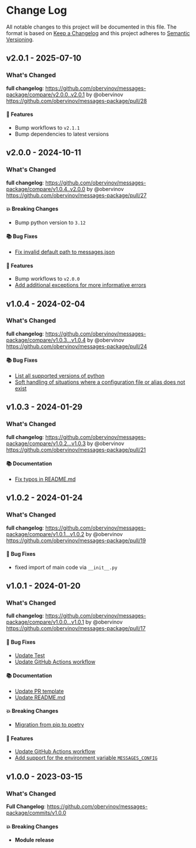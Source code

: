 # Change Log
All notable changes to this project will be documented in this file.
The format is based on [Keep a Changelog](http://keepachangelog.com/) and this project adheres to [Semantic Versioning](http://semver.org/).


## v2.0.1 - 2025-07-10
### What's Changed
**full changelog**: https://github.com/obervinov/messages-package/compare/v2.0.0..v2.0.1 by @obervinov https://github.com/obervinov/messages-package/pull/28
#### 🚀 Features
* Bump workflows to `v2.1.1`
* Bump dependencies to latest versions


## v2.0.0 - 2024-10-11
### What's Changed
**full changelog**: https://github.com/obervinov/messages-package/compare/v1.0.4..v2.0.0 by @obervinov https://github.com/obervinov/messages-package/pull/27
#### 💥 Breaking Changes
* Bump python version to `3.12`
#### 📚 Bug Fixes
* [Fix invalid default path to messages.json ](https://github.com/obervinov/messages-package/issues/25)
#### 🚀 Features
* Bump workflows to `v2.0.0`
* [Add additional exceptions for more informative errors](https://github.com/obervinov/messages-package/issues/26)


## v1.0.4 - 2024-02-04
### What's Changed
**full changelog**: https://github.com/obervinov/messages-package/compare/v1.0.3...v1.0.4 by @obervinov https://github.com/obervinov/messages-package/pull/24
#### 📚 Bug Fixes
* [List all supported versions of python](https://github.com/obervinov/messages-package/issues/23)
* [Soft handling of situations where a configuration file or alias does not exist](https://github.com/obervinov/messages-package/issues/22)


## v1.0.3 - 2024-01-29
### What's Changed
**full changelog**: https://github.com/obervinov/messages-package/compare/v1.0.2...v1.0.3 by @obervinov https://github.com/obervinov/messages-package/pull/21
#### 📚 Documentation
* [Fix typos in README.md](https://github.com/obervinov/messages-package/issues/20)


## v1.0.2 - 2024-01-24
### What's Changed
**full changelog**: https://github.com/obervinov/messages-package/compare/v1.0.1...v1.0.2 by @obervinov https://github.com/obervinov/messages-package/pull/19
#### 🐛 Bug Fixes
* fixed import of main code via `__init__.py`


## v1.0.1 - 2024-01-20
### What's Changed
**full changelog**: https://github.com/obervinov/messages-package/compare/v1.0.0...v1.0.1 by @obervinov https://github.com/obervinov/messages-package/pull/17
#### 🐛 Bug Fixes
* [Update Test](https://github.com/obervinov/messages-package/issues/6)
* [Update GitHub Actions workflow](https://github.com/obervinov/messages-package/issues/7)
#### 📚 Documentation
* [Update PR template](https://github.com/obervinov/messages-package/issues/10)
* [Update README.md](https://github.com/obervinov/messages-package/issues/4)
#### 💥 Breaking Changes
* [Migration from pip to poetry](https://github.com/obervinov/messages-package/issues/3)
#### 🚀 Features
* [Update GitHub Actions workflow](https://github.com/obervinov/messages-package/issues/7)
* [Add support for the environment variable `MESSAGES_CONFIG`](https://github.com/obervinov/messages-package/issues/15)


## v1.0.0 - 2023-03-15
### What's Changed
**Full Changelog**: https://github.com/obervinov/messages-package/commits/v1.0.0
#### 💥 Breaking Changes
* **Module release**
